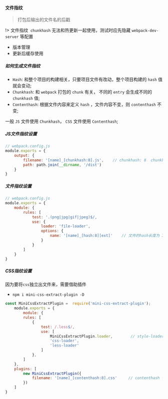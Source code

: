 #### 文件指纹
> 打包后输出的文件名的后戳

!> 文件指纹` chunkhash` 无法和热更新一起使用，测试时应先隐藏 `webpack-dev-server` 等配置

- 版本管理
- 更新后缓存使用

##### 如何生成文件指纹
- `Hash`: 和整个项目的构建相关，只要项目文件有改动，整个项目构建的 `hash` 值就会变动;
- `Chunkhash`: 和 `webpack` 打包的 `chunk` 有关， 不同的 `entry` 会生成不同的 `chunkhash` 值;
- `Contenthash`: 根据文件内容来定义 `hash` ，文件内容不变，则 `contenthash` 不变;

一般 `JS` 文件使用 `Chunkhash`， `CSS` 文件使用 `Contenthash`;

##### JS文件指纹设置
``` js
// webpack.config.js
module.exports = {
    output: {
        filename: '[name]_[chunkhash:8].js',    // chunkhash: 8  chunkhash的长度为20为  :8 表示只截取前8位
        path: path.join(__dirname, '/dist')
    }
}
```

##### 文件指纹设置
``` js
// webpack.config.js
module.exports = {
    module: {
        rules: [
            test: '.(png|jpg|gif|jpeg)$/,
            use: {
                loader: 'file-loader',
                options: {
                    name: '[name]_[hash:8][ext]'    // 文件的hash长度为 32 位
                }
            }
        ]
    }
}
```

##### CSS指纹设置
因为要将`css`独立出文件来，需要借助插件

- `npm i mini-css-extract-plugin -D`

``` js
const MiniCssExtractPlugin =  require('mini-css-extract-plugin');
    module.exports = {
        module: {
        rules: [
            {
                test: /.less$/,
                use: [
                    MiniCssExtractPlugin.loader,        // style-loader 是将css插入到Dom中， 而此次需要独立出文件，所以进行替换
                    'css-loader',
                    'less-loader'
                ]
            },
        ]
    },
    plugins: [
        new MiniCssExtractPlugin({
            filename: '[name]_[contenthash:8].css'     // contenthash 长度为20
        })
    ]
}

```

